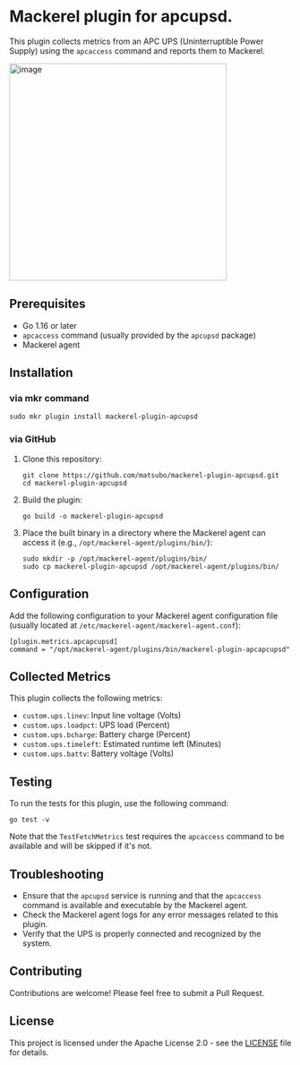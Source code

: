 # Mackerel plugin for apcupsd.

This plugin collects metrics from an APC UPS (Uninterruptible Power Supply) using the `apcaccess` command and reports them to Mackerel.

<img width="388" alt="image" src="https://github.com/matsubo/mackerel-plugin-apcupsd/assets/98103/2b66ec1a-209e-494e-9c61-75a9d255c3ac">

## Prerequisites

- Go 1.16 or later
- `apcaccess` command (usually provided by the `apcupsd` package)
- Mackerel agent

## Installation

### via mkr command

```
sudo mkr plugin install mackerel-plugin-apcupsd
```

### via GitHub

1. Clone this repository:
   ```
   git clone https://github.com/matsubo/mackerel-plugin-apcupsd.git
   cd mackerel-plugin-apcupsd
   ```

2. Build the plugin:
   ```
   go build -o mackerel-plugin-apcupsd
   ```

3. Place the built binary in a directory where the Mackerel agent can access it (e.g., `/opt/mackerel-agent/plugins/bin/`):
   ```
   sudo mkdir -p /opt/mackerel-agent/plugins/bin/
   sudo cp mackerel-plugin-apcupsd /opt/mackerel-agent/plugins/bin/
   ```

## Configuration

Add the following configuration to your Mackerel agent configuration file (usually located at `/etc/mackerel-agent/mackerel-agent.conf`):

```
[plugin.metrics.apcapcupsd]
command = "/opt/mackerel-agent/plugins/bin/mackerel-plugin-apcapcupsd"
```

## Collected Metrics

This plugin collects the following metrics:

- `custom.ups.linev`: Input line voltage (Volts)
- `custom.ups.loadpct`: UPS load (Percent)
- `custom.ups.bcharge`: Battery charge (Percent)
- `custom.ups.timeleft`: Estimated runtime left (Minutes)
- `custom.ups.battv`: Battery voltage (Volts)

## Testing

To run the tests for this plugin, use the following command:

```
go test -v
```

Note that the `TestFetchMetrics` test requires the `apcaccess` command to be available and will be skipped if it's not.

## Troubleshooting

- Ensure that the `apcupsd` service is running and that the `apcaccess` command is available and executable by the Mackerel agent.
- Check the Mackerel agent logs for any error messages related to this plugin.
- Verify that the UPS is properly connected and recognized by the system.

## Contributing

Contributions are welcome! Please feel free to submit a Pull Request.

## License

This project is licensed under the Apache License 2.0 - see the [LICENSE](LICENSE) file for details.

